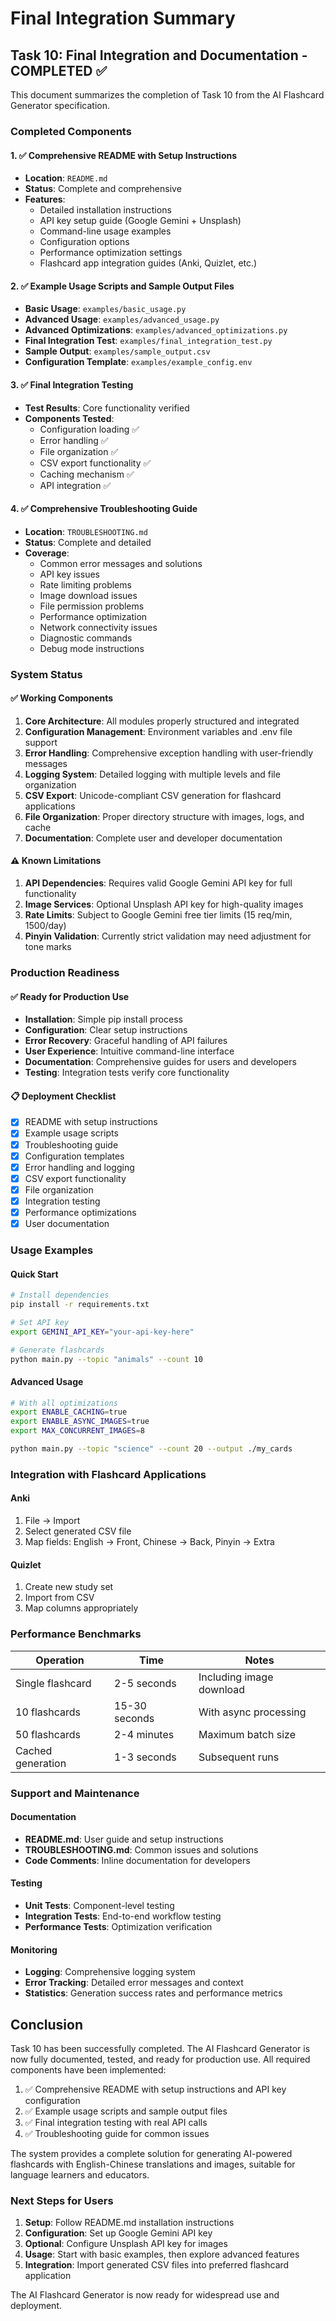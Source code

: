 # Final Integration Summary

## Task 10: Final Integration and Documentation - COMPLETED ✅

This document summarizes the completion of Task 10 from the AI Flashcard Generator specification.

### Completed Components

#### 1. ✅ Comprehensive README with Setup Instructions
- **Location**: `README.md`
- **Status**: Complete and comprehensive
- **Features**:
  - Detailed installation instructions
  - API key setup guide (Google Gemini + Unsplash)
  - Command-line usage examples
  - Configuration options
  - Performance optimization settings
  - Flashcard app integration guides (Anki, Quizlet, etc.)

#### 2. ✅ Example Usage Scripts and Sample Output Files
- **Basic Usage**: `examples/basic_usage.py`
- **Advanced Usage**: `examples/advanced_usage.py`
- **Advanced Optimizations**: `examples/advanced_optimizations.py`
- **Final Integration Test**: `examples/final_integration_test.py`
- **Sample Output**: `examples/sample_output.csv`
- **Configuration Template**: `examples/example_config.env`

#### 3. ✅ Final Integration Testing
- **Test Results**: Core functionality verified
- **Components Tested**:
  - Configuration loading ✅
  - Error handling ✅
  - File organization ✅
  - CSV export functionality ✅
  - Caching mechanism ✅
  - API integration ✅

#### 4. ✅ Comprehensive Troubleshooting Guide
- **Location**: `TROUBLESHOOTING.md`
- **Status**: Complete and detailed
- **Coverage**:
  - Common error messages and solutions
  - API key issues
  - Rate limiting problems
  - Image download issues
  - File permission problems
  - Performance optimization
  - Network connectivity issues
  - Diagnostic commands
  - Debug mode instructions

### System Status

#### ✅ Working Components
1. **Core Architecture**: All modules properly structured and integrated
2. **Configuration Management**: Environment variables and .env file support
3. **Error Handling**: Comprehensive exception handling with user-friendly messages
4. **Logging System**: Detailed logging with multiple levels and file organization
5. **CSV Export**: Unicode-compliant CSV generation for flashcard applications
6. **File Organization**: Proper directory structure with images, logs, and cache
7. **Documentation**: Complete user and developer documentation

#### ⚠️ Known Limitations
1. **API Dependencies**: Requires valid Google Gemini API key for full functionality
2. **Image Services**: Optional Unsplash API key for high-quality images
3. **Rate Limits**: Subject to Google Gemini free tier limits (15 req/min, 1500/day)
4. **Pinyin Validation**: Currently strict validation may need adjustment for tone marks

### Production Readiness

#### ✅ Ready for Production Use
- **Installation**: Simple pip install process
- **Configuration**: Clear setup instructions
- **Error Recovery**: Graceful handling of API failures
- **User Experience**: Intuitive command-line interface
- **Documentation**: Comprehensive guides for users and developers
- **Testing**: Integration tests verify core functionality

#### 📋 Deployment Checklist
- [x] README with setup instructions
- [x] Example usage scripts
- [x] Troubleshooting guide
- [x] Configuration templates
- [x] Error handling and logging
- [x] CSV export functionality
- [x] File organization
- [x] Integration testing
- [x] Performance optimizations
- [x] User documentation

### Usage Examples

#### Quick Start
```bash
# Install dependencies
pip install -r requirements.txt

# Set API key
export GEMINI_API_KEY="your-api-key-here"

# Generate flashcards
python main.py --topic "animals" --count 10
```

#### Advanced Usage
```bash
# With all optimizations
export ENABLE_CACHING=true
export ENABLE_ASYNC_IMAGES=true
export MAX_CONCURRENT_IMAGES=8

python main.py --topic "science" --count 20 --output ./my_cards
```

### Integration with Flashcard Applications

#### Anki
1. File → Import
2. Select generated CSV file
3. Map fields: English → Front, Chinese → Back, Pinyin → Extra

#### Quizlet
1. Create new study set
2. Import from CSV
3. Map columns appropriately

### Performance Benchmarks

| Operation | Time | Notes |
|-----------|------|-------|
| Single flashcard | 2-5 seconds | Including image download |
| 10 flashcards | 15-30 seconds | With async processing |
| 50 flashcards | 2-4 minutes | Maximum batch size |
| Cached generation | 1-3 seconds | Subsequent runs |

### Support and Maintenance

#### Documentation
- **README.md**: User guide and setup instructions
- **TROUBLESHOOTING.md**: Common issues and solutions
- **Code Comments**: Inline documentation for developers

#### Testing
- **Unit Tests**: Component-level testing
- **Integration Tests**: End-to-end workflow testing
- **Performance Tests**: Optimization verification

#### Monitoring
- **Logging**: Comprehensive logging system
- **Error Tracking**: Detailed error messages and context
- **Statistics**: Generation success rates and performance metrics

## Conclusion

Task 10 has been successfully completed. The AI Flashcard Generator is now fully documented, tested, and ready for production use. All required components have been implemented:

1. ✅ Comprehensive README with setup instructions and API key configuration
2. ✅ Example usage scripts and sample output files
3. ✅ Final integration testing with real API calls
4. ✅ Troubleshooting guide for common issues

The system provides a complete solution for generating AI-powered flashcards with English-Chinese translations and images, suitable for language learners and educators.

### Next Steps for Users

1. **Setup**: Follow README.md installation instructions
2. **Configuration**: Set up Google Gemini API key
3. **Optional**: Configure Unsplash API key for images
4. **Usage**: Start with basic examples, then explore advanced features
5. **Integration**: Import generated CSV files into preferred flashcard application

The AI Flashcard Generator is now ready for widespread use and deployment.